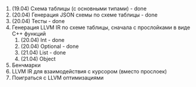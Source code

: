 1. (19.04) Схема таблицы (с основными типами) - done
2. (20.04) Генерация JSON схемы по схеме таблицы - done
3. (20.04) Тесты - done
4. Генерация LLVM IR по схеме таблицы, сначала с прослойками в виде C++ функций
   1. (20.04) Int - done
   2. (20.04) Optional - done
   3. (21.04) List - done
   4. (21.04) Object
5. Бенчмарки
6. LLVM IR для взаимодействия с курсором (вместо прослоек)
7. Поиграться с LLVM оптимизациями
